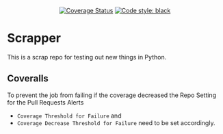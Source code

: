 <p align="center">
    <a href="https://coveralls.io/github/langBeralarm/scrapper?branch=feature/implement-celery"><img src="https://coveralls.io/repos/github/langBeralarm/scrapper/badge.svg?branch=feature/implement-celery" alt="Coverage Status"></a>
    <a href="https://github.com/psf/black"><img alt="Code style: black" src="https://img.shields.io/badge/code%20style-black-000000.svg"></a>
</p>

# Scrapper
This is a scrap repo for testing out new things in Python.

## Coveralls
To prevent the job from failing if the coverage decreased the Repo Setting for the Pull Requests Alerts
- `Coverage Threshold for Failure` and
- `Coverage Decrease Threshold for Failure`
need to be set accordingly.
